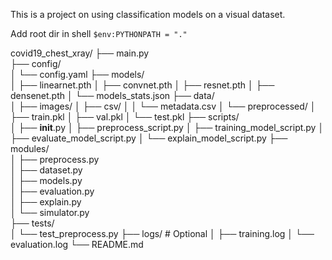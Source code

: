 This is a project on using classification models on a visual dataset.

Add root dir in shell `$env:PYTHONPATH = "."`

covid19_chest_xray/
├── main.py                 
├── config/                 
│   └── config.yaml
├── models/   
│   ├── linearnet.pth
│   ├── convnet.pth
│   ├── resnet.pth
│   ├── densenet.pth
│   └── models_stats.json
├── data/                   
│   ├── images/
│   ├── csv/
│   │   └── metadata.csv
│   └── preprocessed/
│       ├── train.pkl
│       ├── val.pkl
│       └── test.pkl
├── scripts/               
│   ├── __init__.py
│   ├── preprocess_script.py
│   ├── training_model_script.py
│   ├── evaluate_model_script.py
│   └── explain_model_script.py
├── modules/                
│   ├── preprocess.py      
│   ├── dataset.py          
│   ├── models.py           
│   ├── evaluation.py       
│   ├── explain.py         
│   └── simulator.py        
├── tests/                 
│   └── test_preprocess.py
├── logs/                   # Optional
│   ├── training.log
│   └── evaluation.log
└── README.md